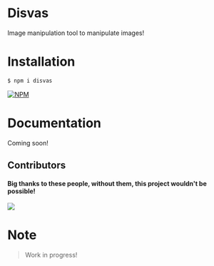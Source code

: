 # Disvas
Image manipulation tool to manipulate images!

# Installation
```sh
$ npm i disvas
```

[![NPM](https://nodei.co/npm/disvas.png)](https://nodei.co/npm/disvas/)

# Documentation
Coming soon!



## Contributors

#### Big thanks to these people, without them, this project wouldn't be possible!
<a href = "https://github.com/hisRoyalty/Disvas/graphs/contributors">
  <img src = "https://contrib.rocks/image?repo=hisRoyalty/Disvas"/>
</a>


# Note
> Work in progress!
